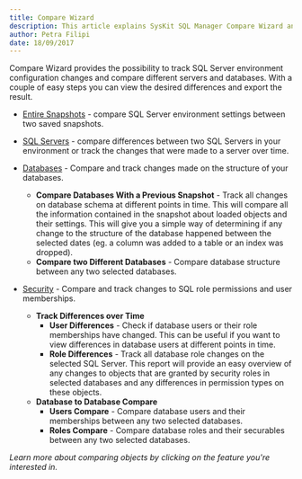 ```yaml
---
title: Compare Wizard
description: This article explains SysKit SQL Manager Compare Wizard and available comparison types.
author: Petra Filipi
date: 18/09/2017
---
```

Compare Wizard provides the possibility to track SQL Server environment configuration changes and compare different servers and databases. With a couple of easy steps you can view the desired differences and export the result.

* [Entire Snapshots](#internal/docs-sqlmanager/how-to/compare-wizard/compare-snapshots) - compare SQL Server environment settings between two saved snapshots.
* [SQL Servers](#internal/docs-sqlmanager/how-to/compare-wizard/compare-single-sql-server) - compare differences between two SQL Servers in your environment or track the changes that were made to a server over time.
* [Databases](#internal/docs-sqlmanager/how-to/compare-wizard/compare-databases) - Compare and track changes made on the structure of your databases.

    * __Compare Databases With a Previous Snapshot__ - Track all changes on database schema at different points in time. This will compare all the information contained in the snapshot about loaded objects and their settings. This will give you a simple way of determining if any change to the structure of the database happened between the selected dates (eg. a column was added to a table or an index was dropped).
    * __Compare two Different Databases__ - Compare database structure between any two selected databases.

* [Security](#internal/docs-sqlmanager/how-to/compare-wizard/compare-security) -  Compare and track changes to SQL role permissions and user memberships.
    *  __Track Differences over Time__ 
        * __User Differences__ - Check if database users or their role memberships have changed. This can be useful if you want to view differences in database users at different points in time.
        * __Role Differences__ - Track all database role changes on the selected SQL Server. This report will provide an easy overview of any changes to objects that are granted by security roles in selected databases and any differences in permission types on these objects.
    * __Database to Database Compare__
         * __Users Compare__ - Compare database users and their memberships between any two selected databases.
         * __Roles Compare__ - Compare database roles and their securables between any two selected databases.

_Learn more about comparing objects by clicking on the feature you're interested in._

